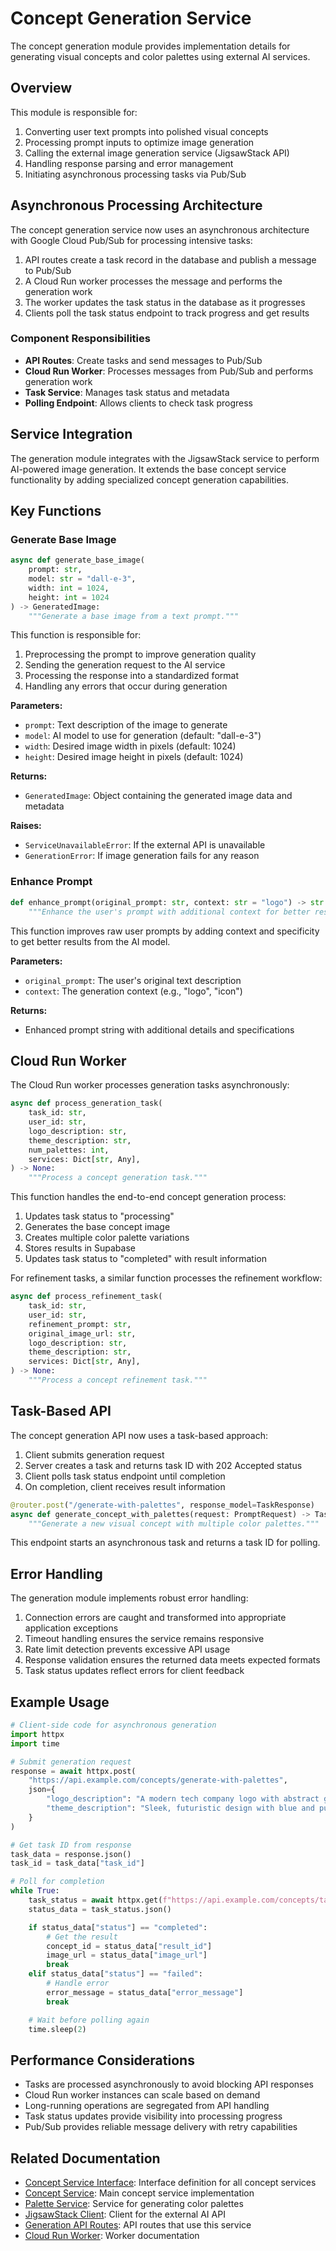 # Concept Generation Service

The concept generation module provides implementation details for generating visual concepts and color palettes using external AI services.

## Overview

This module is responsible for:

1. Converting user text prompts into polished visual concepts
2. Processing prompt inputs to optimize image generation
3. Calling the external image generation service (JigsawStack API)
4. Handling response parsing and error management
5. Initiating asynchronous processing tasks via Pub/Sub

## Asynchronous Processing Architecture

The concept generation service now uses an asynchronous architecture with Google Cloud Pub/Sub for processing intensive tasks:

1. API routes create a task record in the database and publish a message to Pub/Sub
2. A Cloud Run worker processes the message and performs the generation work
3. The worker updates the task status in the database as it progresses
4. Clients poll the task status endpoint to track progress and get results

### Component Responsibilities

- **API Routes**: Create tasks and send messages to Pub/Sub
- **Cloud Run Worker**: Processes messages from Pub/Sub and performs generation work
- **Task Service**: Manages task status and metadata
- **Polling Endpoint**: Allows clients to check task progress

## Service Integration

The generation module integrates with the JigsawStack service to perform AI-powered image generation. It extends the base concept service functionality by adding specialized concept generation capabilities.

## Key Functions

### Generate Base Image

```python
async def generate_base_image(
    prompt: str,
    model: str = "dall-e-3",
    width: int = 1024,
    height: int = 1024
) -> GeneratedImage:
    """Generate a base image from a text prompt."""
```

This function is responsible for:

1. Preprocessing the prompt to improve generation quality
2. Sending the generation request to the AI service
3. Processing the response into a standardized format
4. Handling any errors that occur during generation

**Parameters:**

- `prompt`: Text description of the image to generate
- `model`: AI model to use for generation (default: "dall-e-3")
- `width`: Desired image width in pixels (default: 1024)
- `height`: Desired image height in pixels (default: 1024)

**Returns:**

- `GeneratedImage`: Object containing the generated image data and metadata

**Raises:**

- `ServiceUnavailableError`: If the external API is unavailable
- `GenerationError`: If image generation fails for any reason

### Enhance Prompt

```python
def enhance_prompt(original_prompt: str, context: str = "logo") -> str:
    """Enhance the user's prompt with additional context for better results."""
```

This function improves raw user prompts by adding context and specificity to get better results from the AI model.

**Parameters:**

- `original_prompt`: The user's original text description
- `context`: The generation context (e.g., "logo", "icon")

**Returns:**

- Enhanced prompt string with additional details and specifications

## Cloud Run Worker

The Cloud Run worker processes generation tasks asynchronously:

```python
async def process_generation_task(
    task_id: str,
    user_id: str,
    logo_description: str,
    theme_description: str,
    num_palettes: int,
    services: Dict[str, Any],
) -> None:
    """Process a concept generation task."""
```

This function handles the end-to-end concept generation process:

1. Updates task status to "processing"
2. Generates the base concept image
3. Creates multiple color palette variations
4. Stores results in Supabase
5. Updates task status to "completed" with result information

For refinement tasks, a similar function processes the refinement workflow:

```python
async def process_refinement_task(
    task_id: str,
    user_id: str,
    refinement_prompt: str,
    original_image_url: str,
    logo_description: str,
    theme_description: str,
    services: Dict[str, Any],
) -> None:
    """Process a concept refinement task."""
```

## Task-Based API

The concept generation API now uses a task-based approach:

1. Client submits generation request
2. Server creates a task and returns task ID with 202 Accepted status
3. Client polls task status endpoint until completion
4. On completion, client receives result information

```python
@router.post("/generate-with-palettes", response_model=TaskResponse)
async def generate_concept_with_palettes(request: PromptRequest) -> TaskResponse:
    """Generate a new visual concept with multiple color palettes."""
```

This endpoint starts an asynchronous task and returns a task ID for polling.

## Error Handling

The generation module implements robust error handling:

1. Connection errors are caught and transformed into appropriate application exceptions
2. Timeout handling ensures the service remains responsive
3. Rate limit detection prevents excessive API usage
4. Response validation ensures the returned data meets expected formats
5. Task status updates reflect errors for client feedback

## Example Usage

```python
# Client-side code for asynchronous generation
import httpx
import time

# Submit generation request
response = await httpx.post(
    "https://api.example.com/concepts/generate-with-palettes",
    json={
        "logo_description": "A modern tech company logo with abstract geometric shapes",
        "theme_description": "Sleek, futuristic design with blue and purple gradient"
    }
)

# Get task ID from response
task_data = response.json()
task_id = task_data["task_id"]

# Poll for completion
while True:
    task_status = await httpx.get(f"https://api.example.com/concepts/task/{task_id}")
    status_data = task_status.json()

    if status_data["status"] == "completed":
        # Get the result
        concept_id = status_data["result_id"]
        image_url = status_data["image_url"]
        break
    elif status_data["status"] == "failed":
        # Handle error
        error_message = status_data["error_message"]
        break

    # Wait before polling again
    time.sleep(2)
```

## Performance Considerations

- Tasks are processed asynchronously to avoid blocking API responses
- Cloud Run worker instances can scale based on demand
- Long-running operations are segregated from API handling
- Task status updates provide visibility into processing progress
- Pub/Sub provides reliable message delivery with retry capabilities

## Related Documentation

- [Concept Service Interface](interface.md): Interface definition for all concept services
- [Concept Service](service.md): Main concept service implementation
- [Palette Service](palette.md): Service for generating color palettes
- [JigsawStack Client](../jigsawstack/client.md): Client for the external AI API
- [Generation API Routes](../../api/routes/concept/generation.md): API routes that use this service
- [Cloud Run Worker](../../../cloud_run/worker/README.md): Worker documentation
